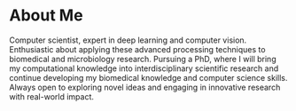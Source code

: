 # About Me

Computer scientist, expert in deep learning and computer vision. Enthusiastic about applying these advanced processing techniques to biomedical and microbiology research. Pursuing a PhD, where I will bring my computational knowledge into interdisciplinary scientific research and continue developing my biomedical knowledge and computer science skills. Always open to exploring novel ideas and engaging in innovative research with real-world impact.